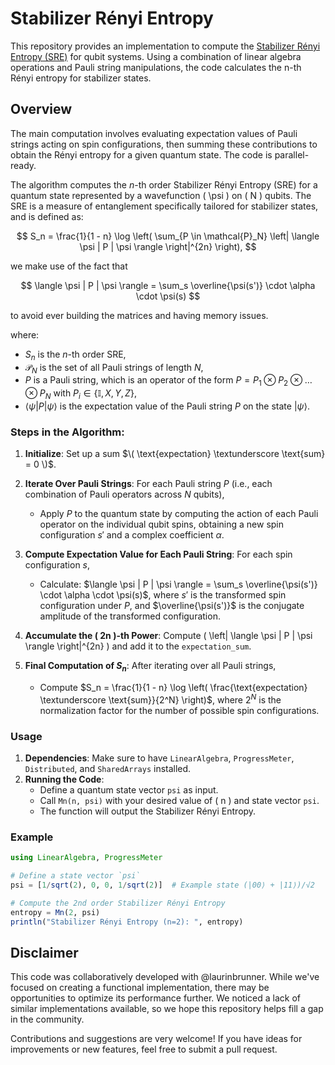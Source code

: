 # Stabilizer Rényi Entropy

This repository provides an implementation to compute the [Stabilizer Rényi Entropy (SRE)](https://journals.aps.org/prl/abstract/10.1103/PhysRevLett.128.050402) for qubit systems. Using a combination of linear algebra operations and Pauli string manipulations, the code calculates the n-th Rényi entropy for stabilizer states.

## Overview

The main computation involves evaluating expectation values of Pauli strings acting on spin configurations, then summing these contributions to obtain the Rényi entropy for a given quantum state. The code is parallel-ready.

The algorithm computes the $n$-th order Stabilizer Rényi Entropy (SRE) for a quantum state represented by a wavefunction \( \psi \) on \( N \) qubits. The SRE is a measure of entanglement specifically tailored for stabilizer states, and is defined as:

$$
S_n = \frac{1}{1 - n} \log \left( \sum_{P \in \mathcal{P}_N} \left| \langle \psi | P | \psi \rangle \right|^{2n} \right),
$$

we make use of the fact that 

$$
\langle \psi | P | \psi \rangle = \sum_s \overline{\psi(s')} \cdot \alpha \cdot \psi(s)
$$

to avoid ever building the matrices and having memory issues.

where:
- $S_n$ is the $n$-th order SRE,
- $\mathcal{P}_N$ is the set of all Pauli strings of length $N$,
- $P$ is a Pauli string, which is an operator of the form $P = P_1 \otimes P_2 \otimes \dots \otimes P_N$ with $P_i \in \{ \mathbb{I}, X, Y, Z \}$,
- $\langle \psi | P | \psi \rangle$ is the expectation value of the Pauli string $P$ on the state $|\psi\rangle$.

### Steps in the Algorithm:

1. **Initialize**: Set up a sum $\( \text{expectation} \textunderscore \text{sum} = 0 \)$.

2. **Iterate Over Pauli Strings**: For each Pauli string $P$ (i.e., each combination of Pauli operators across $N$ qubits),
   - Apply $P$ to the quantum state by computing the action of each Pauli operator on the individual qubit spins, obtaining a new spin configuration $s'$ and a complex coefficient $\alpha$.
   
3. **Compute Expectation Value for Each Pauli String**: For each spin configuration $s$,
   - Calculate: $\langle \psi | P | \psi \rangle = \sum_s \overline{\psi(s')} \cdot \alpha \cdot \psi(s)$, where $s'$ is the transformed spin configuration under $P$, and $\overline{\psi(s')}$ is the conjugate amplitude of the transformed configuration.

4. **Accumulate the \( 2n \)-th Power**: Compute \( \left| \langle \psi | P | \psi \rangle \right|^{2n} \) and add it to the `expectation_sum`.

5. **Final Computation of $S_n$**: After iterating over all Pauli strings,
   - Compute $S_n = \frac{1}{1 - n} \log \left( \frac{\text{expectation} \textunderscore \text{sum}}{2^N} \right)$, where $2^N$ is the normalization factor for the number of possible spin configurations.



### Usage

1. **Dependencies**: Make sure to have `LinearAlgebra`, `ProgressMeter`, `Distributed`, and `SharedArrays` installed.
2. **Running the Code**:
   - Define a quantum state vector `psi` as input.
   - Call `Mn(n, psi)` with your desired value of \( n \) and state vector `psi`.
   - The function will output the Stabilizer Rényi Entropy.

### Example

```julia
using LinearAlgebra, ProgressMeter

# Define a state vector `psi`
psi = [1/sqrt(2), 0, 0, 1/sqrt(2)]  # Example state (|00⟩ + |11⟩)/√2

# Compute the 2nd order Stabilizer Rényi Entropy
entropy = Mn(2, psi)
println("Stabilizer Rényi Entropy (n=2): ", entropy)

```

## Disclaimer

This code was collaboratively developed with @laurinbrunner. While we've focused on creating a functional implementation, there may be opportunities to optimize its performance further. We noticed a lack of similar implementations available, so we hope this repository helps fill a gap in the community. 

Contributions and suggestions are very welcome! If you have ideas for improvements or new features, feel free to submit a pull request.



